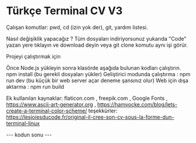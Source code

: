 # Türkçe Terminal CV V3

Çalışan komutlar: pwd, cd (izin yok der), git, yardım listesi. 

Nasıl değişiklik yapacağız ?
Tüm dosyaları indiriyorsunuz yukarıda "Code" yazan yere tıklayın ve download deyin veya git clone komutu aynı işi görür.


Projeyi çalıştırmak için

Önce Node.js yükleyin sonra klasörde aşağıda bulunan kodları çalıştırın.
npm install (bu gerekli dosyaları yükler)
Geliştirici modunda çalıştırma : npm run dev (bu küçük bir web server açar deneme şansınız olur)
Web için dışa aktarma : npm run build

Ek kullanılan kaynaklar: flaticon.com , freepik.com , Google Fonts , https://www.ascii-art-generator.org , https://hamvocke.com/blog/lets-create-a-terminal-color-scheme/
teşekkürler: https://lesjoiesducode.fr/original-il-cree-son-cv-sous-la-forme-dun-terminal-linux

--- kodun sonu ---